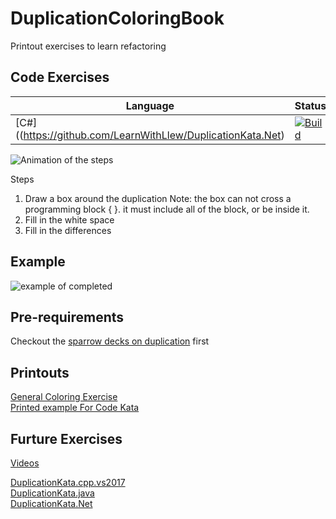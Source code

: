 # DuplicationColoringBook
Printout exercises to learn refactoring
## Code Exercises
| Language | Status |
| --- | --- |
| [C#]((https://github.com/LearnWithLlew/DuplicationKata.Net) | [![Build](https://github.com/LearnWithLlew/DuplicationKata.Net/actions/workflows/build.yml/badge.svg)](https://github.com/LearnWithLlew/DuplicationKata.Net/actions/workflows/build.yml) |


![Animation of the steps](https://github.com/LearnWithLlew/DuplicationColoringBook/blob/master/images/Duplication%20Coloring%20Exercise.gif?raw=true)

Steps
1. Draw a box around the duplication
   Note: the box can not cross a programming block { }. it must include all of the block, or be inside it.
1. Fill in the white space
1. Fill in the differences

## Example
![example of completed ](https://github.com/LearnWithLlew/DuplicationColoringBook/blob/master/images/refactoring%20coloring%20book.jpg?raw=true)

## Pre-requirements

Checkout the [sparrow decks on duplication](http://llewellynfalco.blogspot.fi/p/sparrow-decks.html) first

## Printouts  

[General Coloring Exercise](Duplication_Printouts.pdf)  
[Printed example For Code Kata](Duplication_Kata_Printouts.pdf)


## Furture Exercises
[Videos](https://www.youtube.com/watch?v=zAqv7jyd6nw&list=PLb4ON7iRsxZPj-xXfFLPCkQknE9rIMK1q)  

[DuplicationKata.cpp.vs2017](https://github.com/LearnWithLlew/DuplicationKata.cpp.vs2017)  
[DuplicationKata.java](https://github.com/LearnWithLlew/DuplicationKata.java)  
[DuplicationKata.Net](https://github.com/LearnWithLlew/DuplicationKata.Net)  
